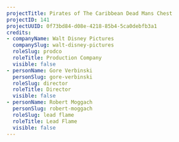 ```yaml
---
projectTitle: Pirates of The Caribbean Dead Mans Chest
projectID: 141
projectUUID: 0f73bd84-d08e-4218-85b4-5ca0debfb3a1
credits:
- companyName: Walt Disney Pictures
  companySlug: walt-disney-pictures
  roleSlug: prodco
  roleTitle: Production Company
  visible: false
- personName: Gore Verbinski
  personSlug: gore-verbinski
  roleSlug: director
  roleTitle: Director
  visible: false
- personName: Robert Moggach
  personSlug: robert-moggach
  roleSlug: lead flame
  roleTitle: Lead Flame
  visible: false
---
```

